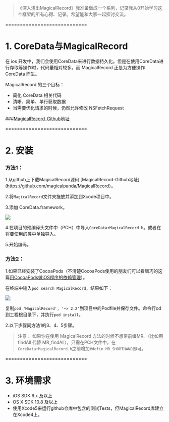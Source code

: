 >《深入浅出MagicalRecord》我准备做成一个系列，记录我从0开始学习这个框架的所有心得、记录。希望能和大家一起探讨交流。

============================
# <i class="icon-pencil"></i> 1. CoreData与MagicalRecord
在 ios 开发中，我们会使用CoreData来进行数据持久化。但是在使用CoreData进行存取等操作时，代码量相对较多。而 MagicalRecord 正是为方便操作 CoreData 而生。

MagicalRecord 的三个目标：

-  简化 CoreData 相关代码
-  清晰、简单、单行获取数据
-  当需要优化请求的时候，仍然允许修改 NSFetchRequest

###<i class="icon-github icon-2x"></i>[MagicalRecord-Github地址](https://github.com/magicalpanda/MagicalRecord)

============================
# <i class="icon-cogs"></i> 2. 安装
### <i class="icon-pushpin"></i> 方法1：

1.从github上下载MagicalRecord源码 <i class="icon-github"></i>[MagicalRecord-Github地址](https://github.com/magicalpanda/MagicalRecord）。

2.将`MagicalRecord`文件夹拖放并添加到Xcode项目中。

3.添加 CoreData.framework。

![](http://childhoodgamedev.qiniudn.com/ios_QQ20140710-1.png)

4.在项目的预编译头文件中（PCH）中导入`CoreData+MagicalRecord.h`。或者在将要使用的类中单独导入。

5.开始编码。

### <i class="icon-pushpin"></i> 方法2：

1.如果已经安装了CocoaPods（不清楚CocoaPods使用的朋友们可以看唐巧的这篇[用CocoaPods做iOS程序的依赖管理](http://blog.devtang.com/blog/2014/05/25/use-cocoapod-to-manage-ios-lib-dependency/)）。

在终端中输入`pod search MagicalRecord`，结果如下：

![](http://childhoodgamedev.qiniudn.com/ios_QQ20140710-2.png)

复制`pod 'MagicalRecord', '~> 2.2'`到项目中的Podfile并保存文件。命令行cd到工程根目录下，并执行`pod install`。

2.以下步骤同方法1的3、4、5步骤。

> 注意：
> 如果你在使用 MagicalRecord 方法的时候不想带前缀MR_（比如用 findAll 代替 MR_findAll），只需在PCH文件中，在`CoreData+MagicalRecord.h`之前增加`#defin MR_SHORTHAND`即可。

============================
# <i class="icon-umbrella"></i> 3. 环境需求

-  iOS SDK 6.x 及以上
-  OS X SDK 10.8 及以上
-  使用Xcode5来运行github仓库中包含的测试Tests，但MagicalRecord库建立在Xcode4上。